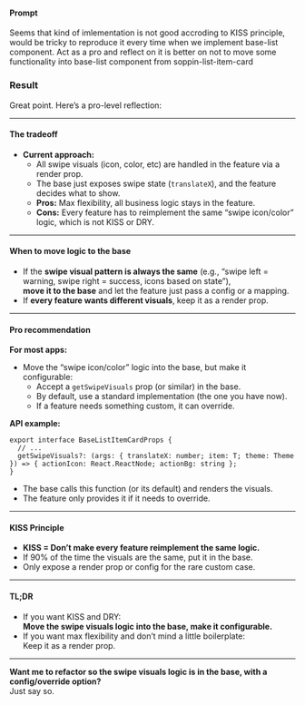 #### Prompt

Seems that kind of imlementation is not good accroding to KISS principle, would be tricky to reproduce it every time when we implement base-list component.
Act as a pro and reflect on it is better on not to move some functionality into base-list component from soppin-list-item-card

### Result

Great point. Here’s a pro-level reflection:

---

#### The tradeoff

- **Current approach:**  
  - All swipe visuals (icon, color, etc) are handled in the feature via a render prop.
  - The base just exposes swipe state (`translateX`), and the feature decides what to show.
  - **Pros:** Max flexibility, all business logic stays in the feature.
  - **Cons:** Every feature has to reimplement the same “swipe icon/color” logic, which is not KISS or DRY.

---

#### When to move logic to the base

- If the **swipe visual pattern is always the same** (e.g., “swipe left = warning, swipe right = success, icons based on state”),  
  **move it to the base** and let the feature just pass a config or a mapping.
- If **every feature wants different visuals**, keep it as a render prop.

---

#### Pro recommendation

**For most apps:**  
- Move the “swipe icon/color” logic into the base, but make it configurable:
  - Accept a `getSwipeVisuals` prop (or similar) in the base.
  - By default, use a standard implementation (the one you have now).
  - If a feature needs something custom, it can override.

**API example:**
```tsx
export interface BaseListItemCardProps {
  // ...
  getSwipeVisuals?: (args: { translateX: number; item: T; theme: Theme }) => { actionIcon: React.ReactNode; actionBg: string };
}
```
- The base calls this function (or its default) and renders the visuals.
- The feature only provides it if it needs to override.

---

#### KISS Principle

- **KISS = Don’t make every feature reimplement the same logic.**
- If 90% of the time the visuals are the same, put it in the base.
- Only expose a render prop or config for the rare custom case.

---

#### TL;DR

- If you want KISS and DRY:  
  **Move the swipe visuals logic into the base, make it configurable.**
- If you want max flexibility and don’t mind a little boilerplate:  
  Keep it as a render prop.

---

**Want me to refactor so the swipe visuals logic is in the base, with a config/override option?**  
Just say so.
